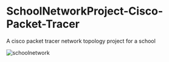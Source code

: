 # SchoolNetworkProject-Cisco-Packet-Tracer

A cisco packet tracer network topology project for a school 

![schoolnetwork](https://github.com/user-attachments/assets/d0c713c4-3f3d-4a0b-8b78-818bcdab23b0)

